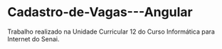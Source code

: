 # Cadastro-de-Vagas---Angular
Trabalho realizado na Unidade Curricular 12 do Curso Informática para Internet do Senai.
